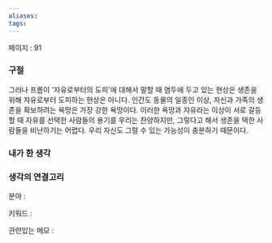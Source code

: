 ```yaml
---
aliases: 
tags:
---
```

페이지 : 91 

### 구절
그러나 프롬이 '자유로부터의 도피'에 대해서 말할 때 염두에 두고 있는 현상은 생존을 위해 자유로부터 도피하는 현상은 아니다. 인간도 동물의 일종인 이상, 자신과 가족의 생존을 확보하려는 욕망은 가장 강한 욕망이다. 이러한 욕망과 자유라는 이상이 서로 갈등할 때 자유를 선택한 사람들의 용기를 우리는 찬양하지만, 그렇다고 해서 생존을 택한 사람들을 비난하기는 어렵다. 우리 자신도 그럴 수 있는 가능성이 충분하기 때문이다.


### 내가 한 생각


### 생각의 연결고리
분야 : 

키워드 : 

관련있는 메모 : 
